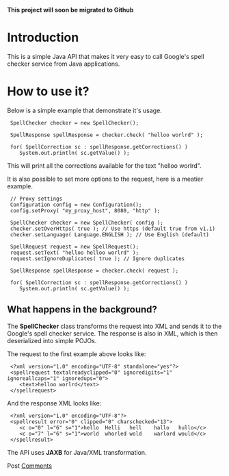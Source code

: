 **This project will soon be migrated to Github**

# Introduction #

This is a simple Java API that makes it very easy to call Google's spell checker service from Java applications.


# How to use it? #

Below is a simple example that demonstrate it's usage.

```
 SpellChecker checker = new SpellChecker();

 SpellResponse spellResponse = checker.check( "helloo worlrd" );

 for( SpellCorrection sc : spellResponse.getCorrections() )
    System.out.println( sc.getValue() );
```

This will print all the corrections available for the text "helloo worlrd".

It is also possible to set more options to the request, here is a meatier example.

```
 // Proxy settings
 Configuration config = new Configuration();
 config.setProxy( "my_proxy_host", 8080, "http" );

 SpellChecker checker = new SpellChecker( config );
 checker.setOverHttps( true ); // Use https (default true from v1.1)
 checker.setLanguage( Language.ENGLISH ); // Use English (default)

 SpellRequest request = new SpellRequest();
 request.setText( "helloo helloo worlrd" );
 request.setIgnoreDuplicates( true ); // Ignore duplicates

 SpellResponse spellResponse = checker.check( request );

 for( SpellCorrection sc : spellResponse.getCorrections() )
    System.out.println( sc.getValue() );
```


## What happens in the background? ##

The **SpellChecker** class transforms the request into XML and sends it to the Google's spell checker service. The response is also in XML, which is then deserialized into simple POJOs.

The request to the first example above looks like:

```
 <?xml version="1.0" encoding="UTF-8" standalone="yes"?>
 <spellrequest textalreadyclipped="0" ignoredigits="1" ignoreallcaps="1" ignoredups="0">
    <text>helloo worlrd</text>
 </spellrequest>
```

And the response XML looks like:
```
 <?xml version="1.0" encoding="UTF-8"?>
 <spellresult error="0" clipped="0" charschecked="13">
    <c o="0" l="6" s="1">hello	Helli	hell	hallo	hullo</c>
    <c o="7" l="6" s="1">world	whorled	wold	warlord	would</c>
 </spellresult>
```

The API uses **JAXB** for Java/XML transformation.

Post [Comments](Comments.md)